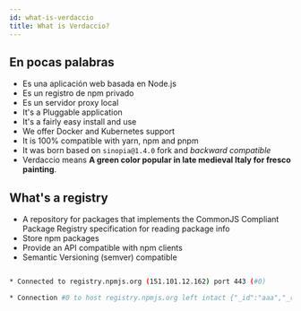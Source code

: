 ```yaml
---
id: what-is-verdaccio
title: What is Verdaccio?
---
```

## En pocas palabras

* Es una aplicación web basada en Node.js
* Es un registro de npm privado
* Es un servidor proxy local
* It's a Pluggable application
* It's a fairly easy install and use
* We offer Docker and Kubernetes support
* It is 100% compatible with yarn, npm and pnpm
* It was born based on `sinopia@1.4.0` fork and *backward compatible*
* Verdaccio means **A green color popular in late medieval Italy for fresco painting**.

## What's a registry

* A repository for packages that implements the CommonJS Compliant Package Registry specification for reading package info
* Store npm packages
* Provide an API compatible with npm clients
* Semantic Versioning (semver) compatible

```bash curl -v https://registry.npmjs.org/aaa

* Connected to registry.npmjs.org (151.101.12.162) port 443 (#0)

* Connection #0 to host registry.npmjs.org left intact {"_id":"aaa","_rev":"6-ad86dfc8720569871753b5bf561f2741","name":"aaa","description":"aaa...","dist-tags":{"latest":"0.0.2"},"versions":{"0.0.1":{"name":"aaa","version":"0.0.1","description":"aaa...","main":"index.js","scripts":{"test":"test.js"},"repository":{"type":"git","url":"http:/www.google.git"},"keywords":["math"],"author":{"name":"peter"},"license":"BSD","_id":"aaa@0.0.1","dist": {"shasum":"a04fa88ad887a70dd5429652ce23823619dfd7c3","tarball":"https://registry.npmjs.org/aaa/-/aaa-0.0.1.tgz"},"_npmVersion":"1.1.62","_npmUser":{"name":"erhu65","email":"erhu65@gmail.com"},"maintainers":[{"name":"erhu65","email":"erhu65@gmail.com"}],"directories":{}},"0.0.2":{"name":"aaa","version":"0.0.2","description":"aaa...","main":"index.js","scripts":{"test":"test.js"},"repository":{"type":"git","url":"http:/www.google.git"},"keywords":["math"],"author":{"name":"peter"},"license":"BSD","_id":"aaa@0.0.2","dist": {"shasum":"acd2f632b94b0f89765e75bb7b7549ce5b01caa2","tarball":"https://registry.npmjs.org/aaa/-/aaa-0.0.2.tgz"},"_npmVersion":"1.1.62","_npmUser":{"name":"erhu65","email":"erhu65@gmail.com"},"maintainers":[{"name":"erhu65","email":"erhu65@gmail.com"}],"directories":{}}},"readme":"ERROR: No README.md file found!","maintainers":[{"name":"erhu65","email":"erhu65@gmail.com"}],"timmacbook-j:verdaccio.mmacbookmacbook-j:verdaccio.master.git jpicmacbook-j:verdaccio.master.git jpicmacbookmacbookmacbookmacbookmacbook ````